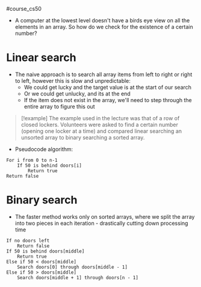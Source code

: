 #course_cs50 

- A computer at the lowest level doesn't have a birds eye view on all the elements in an array. So how do we check for the existence of a certain number?
# Linear search

- The naive approach is to search all array items from left to right or right to left, however this is slow and unpredictable:
    - We could get lucky and the target value is at the start of our search
    - Or we could get unlucky, and its at the end
    - If the item does not exist in the array, we'll need to step through the entire array to figure this out

> [!example]
> The example used in the lecture was that of a row of closed lockers. Volunteers were asked to find a certain number (opening one locker at a time) and compared linear searching an unsorted array to binary searching a sorted array.

- Pseudocode algorithm:

```pseudocode
For i from 0 to n-1
    If 50 is behind doors[i]
        Return true
Return false
```

# Binary search

- The faster method works only on sorted arrays, where we split the array into two pieces in each iteration - drastically cutting down processing time

```pseudocode
If no doors left
    Return false
If 50 is behind doors[middle]
    Return true
Else if 50 < doors[middle]
    Search doors[0] through doors[middle - 1]
Else if 50 > doors[middle]
    Search doors[middle + 1] through doors[n - 1]
```
